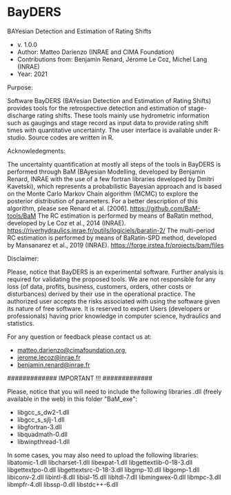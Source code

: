 # BayDERS
BAYesian Detection and Estimation of Rating Shifts


- v. 1.0.0
- Author: Matteo Darienzo (INRAE and CIMA Foundation)
- Contributions from: Benjamin Renard, Jérome Le Coz, Michel Lang (INRAE)
- Year: 2021



Purpose:

Software BayDERS (BAYesian Detection and Estimation of Rating Shifts) provides tools for the retrospective detection and estimation of stage-discharge rating shifts. These tools mainly use hydrometric information such as gaugings and stage record as input data to provide rating shift times with quantitative uncertainty. The user interface is available under R-studio. Source codes are written in R.


Acknowledegments:

The uncertainty quantification at mostly all steps of the tools in BayDERS is performed through BaM (BAyesian Modelling, developed by Benjamin Renard, INRAE with the use of a few fortran libraries developed by Dmitri Kavetski), which represents a probabilistic Bayesian approach and is based on the Monte Carlo Markov Chain algorithm (MCMC) to explore the posterior distribution of parameters. For a better description of this algorithm, please see Renard et al. [2006]. https://github.com/BaM-tools/BaM
The RC estimation is performed by means of BaRatin method, developed by Le Coz et al., 2014 (INRAE). https://riverhydraulics.inrae.fr/outils/logiciels/baratin-2/
The multi-period RC estimation is performed by means of BaRatin-SPD method, developed by Mansanarez et al., 2019 (INRAE). https://forge.irstea.fr/projects/bam/files



Disclaimer:

Please, notice that BayDERS is an experimental software. Further analysis is required for validating the proposed tools. We are not responsible for any loss (of data, profits, business, customers, orders, other costs or disturbances) derived by their use in the operational practice. The authorized user accepts the risks associated with using the software given its nature of free software. It is reserved to expert Users (developers or professionals) having prior knowledge in computer science, hydraulics and statistics. 



For any question or feedback please contact us at:
- matteo.darienzo@cimafoundation.org, 
- jerome.lecoz@inrae.fr
- benjamin.renard@inrae.fr





#############
IMPORTANT !!!
#############                                     

Please, notice that you will need to include the following libraries .dll (freely available in the web) 
in this folder "BaM_exe": 


- libgcc_s_dw2-1.dll
- libgcc_s_sjlj-1.dll
- libgfortran-3.dll
- libquadmath-0.dll
- libwinpthread-1.dll 



In some cases, you may also need to upload the following libraries:
libatomic-1.dll 
libcharset-1.dll
libexpat-1.dll
libgettextlib-0-18-3.dll
libgettextpo-0.dll 
libgettextsrc-0-18-3.dll
libgmp-10.dll
libgomp-1.dll
libiconv-2.dll
libintl-8.dll
libisl-15.dll
libltdl-7.dll
libmingwex-0.dll
libmpc-3.dll
libmpfr-4.dll
libssp-0.dll
libstdc++-6.dll


